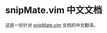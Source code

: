 
snipMate.vim 中文文档
=====================

这是一份针对 [snipMate.vim](https://github.com/msanders/snipmate.vim) 文档的中文翻译。
